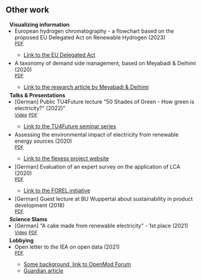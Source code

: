 ## Other work

<h4 style="margin:0 10px 0;">Visualizing information</h4>

<ul style="margin:0 0 5px;">
  <li>European hydrogen chromatography - a flowchart based on the proposed EU Delegated Act on Renewable Hydrogen (2023)</li>
    <div class="links">
      <a href="assets/files/dsm_taxonomy.pdf" class="btn btn-sm z-depth-0" role="button" target="_blank" style="font-size:12px;">PDF</a>
    </div>
    <ul>
      <li><a href="https://energy.ec.europa.eu/publications/delegated-regulation-union-methodology-rfnbos_en">Link to the EU Delegated Act</a></li>
    </ul>
</ul>

<ul style="margin:0 0 5px;">
  <li>A taxonomy of demand side management, based on Meyabadi & Deihimi (2020)</li>
    <div class="links">
      <a href="assets/files/h2_chromatography_03.pdf" class="btn btn-sm z-depth-0" role="button" target="_blank" style="font-size:12px;">PDF</a>
    </div>
    <ul>
      <li><a href="https://www.sciencedirect.com/science/article/abs/pii/S1364032117308481">Link to the research article by Meyabadi & Deihimi</a></li>
    </ul>
</ul>


<h4 style="margin:0 10px 0;">Talks & Presentations</h4>

<ul style="margin:0 0 5px;">
  <li>[German] Public TU4Future lecture "50 Shades of Green - How green is electricity?" (2022)"
    <div class="links">
      <a href="https://www.youtube.com/watch?v=93iLfBPBOCE&list=PLOLiQtiPlTB9qCjT5ivzg20SKLiMEHurN&index=2" class="btn btn-sm z-depth-0" role="button" target="_blank" style="font-size:12px;">Video</a>
    <a href="assets/files/50shades.pdf" class="btn btn-sm z-depth-0" role="button" target="_blank" style="font-size:12px;">PDF</a>
    </div>
  </li>
    <ul>
      <li><a href="https://www.tu-braunschweig.de/nachhaltigkeit/tu-for-future">Link to the TU4Future seminar series</a></li>
    </ul>
</ul>

<ul style="margin:0 0 5px;">
  <li>Assessing the environmental impact of electricity from renewable energy sources (2020)
    <div class="links">
      <a href="assets/files/res_impact.pdf" class="btn btn-sm z-depth-0" role="button" target="_blank" style="font-size:12px;">PDF</a>
    </div>
  </li>
    <ul>
      <li><a href="https://www.tu-braunschweig.de/elenia/forschung/flexess">Link to the flexess project website</a></li>
    </ul>
</ul>

<ul style="margin:0 0 5px;">
  <li>[German] Evaluation of an expert survey on the application of LCA (2020)
    <div class="links">
      <a href="assets/files/lca_expert_survey.pdf" class="btn btn-sm z-depth-0" role="button" target="_blank" style="font-size:12px;">PDF</a>
    </div>
  </li>
    <ul>
      <li><a href="https://plattform-forel.de/">Link to the FOREL initiative</a></li>
    </ul>
</ul>

<ul style="margin:0 0 5px;">
  <li>[German] Guest lecture at BU Wuppertal about sustainability in product development (2018)</li>
    <div class="links">
      <a href="assets/files/lecture_wuppertal.pdf" class="btn btn-sm z-depth-0" role="button" target="_blank" style="font-size:12px;">PDF</a>
    </div>
</ul>


<h4 style="margin:0 10px 0;">Science Slams</h4>

<ul style="margin:0 0 5px;">
  <li>[German] "A cake made from renewable electricity" - 1st place (2021)
    <div class="links">
      <a href="https://www.youtube.com/live/aqBtbqUeIA0?feature=share&t=3157" class="btn btn-sm z-depth-0" role="button" target="_blank" style="font-size:12px;">Video</a>
      <a href="assets/files/slam_bs_2021.pdf" class="btn btn-sm z-depth-0" role="button" target="_blank" style="font-size:12px;">PDF</a>
    </div>
  </li>
</ul>


<h4 style="margin:0 10px 0;">Lobbying</h4>

<ul style="margin:0 0 5px;">
  <li>Open letter to the IEA on open data (2021)</li>
    <a href="assets/files/iea_letter.pdf" class="btn btn-sm z-depth-0" role="button" target="_blank" style="font-size:12px;">PDF</a>
    <ul>
      <li><a href="https://forum.openmod.org/t/open-letter-to-iea-and-member-countries-requesting-open-data/2949">Some background, link to OpenMod Forum</a></li>
      <li><a href="https://www.theguardian.com/environment/2021/dec/10/academics-urge-iea-to-give-free-access-to-national-energy-data">Guardian article</a></li>
    </ul>
</ul>


